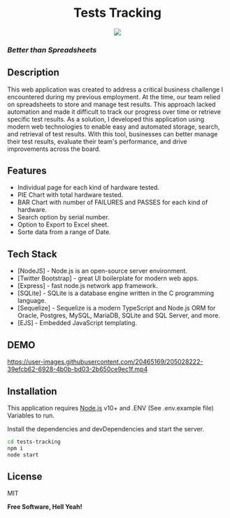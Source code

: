 <h1 align="center">Tests Tracking</h1>
<p align="center">  
  <img src="https://user-images.githubusercontent.com/20465169/205035002-176ace79-8760-49ea-b68e-99b977e17723.png" />
</p>

### _Better than Spreadsheets_

## Description

This web application was created to address a critical business challenge I encountered during my previous employment. At the time, our team relied on spreadsheets to store and manage test results. This approach lacked automation and made it difficult to track our progress over time or retrieve specific test results. As a solution, I developed this application using modern web technologies to enable easy and automated storage, search, and retrieval of test results. With this tool, businesses can better manage their test results, evaluate their team's performance, and drive improvements across the board.

## Features
  - Individual page for each kind of hardware tested.
  - PIE Chart with total hardware tested.
  - BAR Chart with number of FAILURES and PASSES for each kind of hardware.
  - Search option by serial number.
  - Option to Export to Excel sheet.
  - Sorte data from a range of Date.
  
## Tech Stack

- [NodeJS] - Node.js is an open-source server environment.
- [Twitter Bootstrap] - great UI boilerplate for modern web apps.
- [Express] - fast node.js network app framework.
- [SQLite] - SQLite is a database engine written in the C programming language.
- [Sequelize] - Sequelize is a modern TypeScript and Node.js ORM for Oracle, Postgres, MySQL, MariaDB, SQLite and SQL Server, and more.
- [EJS] - Embedded JavaScript templating.

## DEMO


https://user-images.githubusercontent.com/20465169/205028222-39efcb62-6928-4b0b-bd03-2b650ce9ec1f.mp4


## Installation

This application requires [Node.js](https://nodejs.org/) v10+ and .ENV (See .env.example file) Variables to run.

Install the dependencies and devDependencies and start the server.

```sh
cd tests-tracking
npm i
node start
```

## License

MIT

**Free Software, Hell Yeah!**

